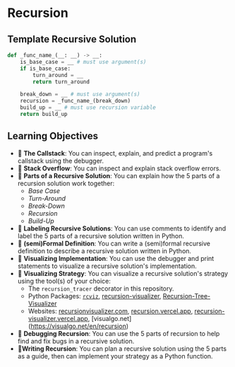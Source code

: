 # Recursion

## Template Recursive Solution

```py
def _func_name_(__: __) -> __:
    is_base_case = __ # must use argument(s)
    if is_base_case:
        turn_around = __
        return turn_around

    break_down = __ # must use argument(s)
    recursion = _func_name_(break_down)
    build_up = __ # must use recursion variable
    return build_up
```

## Learning Objectives

- 🥚 **The Callstack**: You can inspect, explain, and predict a program's callstack using the debugger.
- 🥚 **Stack Overflow**: You can inspect and explain stack overflow errors.
- 🥚 **Parts of a Recursive Solution**: You can explain how the 5 parts of a recursion solution work together:
  - _Base Case_
  - _Turn-Around_
  - _Break-Down_
  - _Recursion_
  - _Build-Up_
- 🥚 **Labeling Recursive Solutions**: You can use comments to identify and label the 5 parts of a recursive solution written in Python.
- 🥚 **(semi)Formal Definition**: You can write a (semi)formal recursive definition to describe a recursive solution written in Python.
- 🐣 **Visualizing Implementation**: You can use the debugger and print statements to visualize a recursive solution's implementation.
- 🐣 **Visualizing Strategy**: You can visualize a recursive solution's strategy using the tool(s) of your choice:
  - The `recursion_tracer` decorator in this repository.
  - Python Packages: [`rcviz`](https://github.com/carlsborg/rcviz?tab=readme-ov-file), [recursion-visualizer](https://pypi.org/project/recursion-visualizer/), [Recursion-Tree-Visualizer](https://github.com/Bishalsarang/Recursion-Tree-Visualizer?tab=readme-ov-file)
  - Websites: [recursionvisualizer.com](https://www.recursionvisualizer.com), [recursion.vercel.app](https://recursion.vercel.app), [recursion-visualizer.vercel.app](https://recursion-visualizer.vercel.app), [visualgo.net] (https://visualgo.net/en/recursion)
- 🐣 **Debugging Recursion**: You can use the 5 parts of recursion to help find and fix bugs in a recursive solution.
- 🐥**Writing Recursion**: You can plan a recursive solution using the 5 parts as a guide, then can implement your strategy as a Python function.
